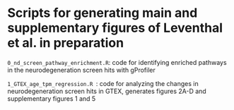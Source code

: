 # Scripts for generating main and supplementary figures of Leventhal et al. in preparation

```0_nd_screen_pathway_enrichment.R```: code for identifying enriched pathways in the neurodegeneration screen hits with gProfiler

```1_GTEX_age_tpm_regression.R ```: code for analyzing the changes in neurodegeneration screen hits in GTEX, generates figures 2A-D and supplementary figures 1 and 5
